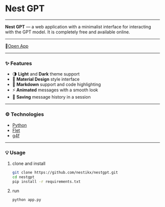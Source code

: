 # Nest GPT

---

**Nest GPT** — a web application with a minimalist interface for interacting with the GPT model. It is completely free and available online.

---

🔗[Open App](https:\\nestgpt.onrender.com)

---

### ✨ Features

- 🌗 **Light** and **Dark** theme support
- 🎨 **Material Design** style interface
- 💬 **Markdown** support and code highlighting
- ⚡ **Animated** messages with a smooth look
- 🔐 **Saving** message history in a session

---

### ⚙️ Technologies

- [Python](https://www.python.org)
- [Flet](https://flet.dev)
- [g4f](https://github.com/xtekky/gpt4free)

---

### 💡 Usage

1. clone and install

	```bash
	git clone https://github.com/nestikx/nestgpt.git
	cd nestgpt
	pip install -r requirements.txt
	```
2. run

	```bash
	python app.py
	```